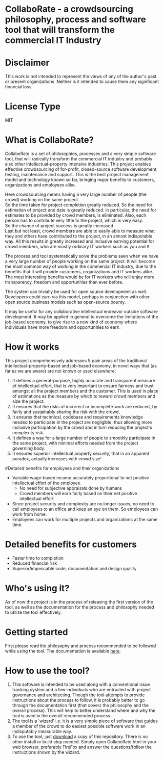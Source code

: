 # CollaboRate - a crowdsourcing philosophy, process and software tool that will transform the commercial IT Industry

# Disclaimer
This work is not intended to represent the views of any of the author's past or present organizations. Neither is it intended to cause them any significant financial loss.

# License Type
MIT

# What is CollaboRate?
CollaboRate is a set of philosophies, processes and a very simple software tool, that will radically transform the commercial IT industry and probably also other intellectual-property intensive industries. This project enables effective crowdsourcing of for-profit, closed-source software development, testing, maintenance and support. This is the best project management model and technology known so far, bringing major benefits to customers, organizations and employees alike. 

Here crowdsourcing means having a very large number of people (the crowd) working on the same project.  
So the time taken for project completion greatly reduced.
So the need for estimation of project end date is greatly reduced.
In particular, the need for estimates to be provided by crowd members, is eliminated.
Also, each person has to contribute very little to the project, which is very easy.  
So the chance of project success is greatly increased.  
Last but not least, crowd members are able to easily able to measure what they and others have contributed to the project, in an almost indisputable way.
All this results in greatly increased and inclusive earning potential for crowd members, who are mostly ordinary IT workers such as you and I!

The process and tool systematically solve the problems seen when we have a very large number of people working on the same project. It will become the most common way of working in the commercial IT industry, due to the benefits that it will provide customers, organizations and IT workers alike. The most interesting benefits would be for IT workers who will enjoy more transparency, freedom and opportunities than ever before.

The system can trivially be used for open source development as well. Developers could earn via this model, perhaps in conjunction with other open source business models such as open-source bounty.

It may be useful for any collaborative intellectual endeavor outside software development.  It may be applied in general to overcome the limitations of the job-based economy, to give rise to a new kind of economy where individuals have more freedom and opportunities to earn.

# How it works

This project comprehensively addresses 5 pain areas of the traditional intellectual-property-based and job-based economy, in novel ways that (as far as we are aware) are not known or used elsewhere:
1. It defines a general-purpose, highly accurate and transparent measure of intellectual effort, that is very important to ensure fairness and trust amongst all the project members and the customer. This is used in place of estimations as the measure by which to reward crowd members and size the project.
2. It ensures that the risks of incorrect or incomplete work are reduced, by fairly and sustainably sharing the risk with the crowd.
3. It ensures that technical, codebase and requirements knowledge needed to participate in the project are negligible, thus allowing more inclusive participation by the crowd and in turn reducing the project's complexity risk.
4. It defines a way for a large number of people to smoothly participate in the same project, with minimal efforts needed from the project governing body.  
5. It ensures superior intellectual property security, that in an apparent paradox, actually increases with crowd size!

#Detailed benefits for employees and their organizations
- Variable wage-based income accurately proportional to net positive intellectual effort of the employee. 
  - No need for subjective appraisals done by humans
  - Crowd members will earn fairly based on their net positive intellectual effort
- Since project security and complexity are no longer issues, no need to call employees to an office and keep an eye on them. So employees can work from home.
- Employees can work for multiple projects and organizations at the same time.

# Detailed benefits for customers
  - Faster time to completion
  - Reduced financial risk
  - Superior/impeccable code, documentation and design quality

# Who's using it?
As of now the project is in the process of releasing the first version of the tool, as well as the documentation for the process and philosophy needed to utilize the tool effectively.

# Getting started
First please read the philosophy and process recommended to be followed while using the tool. The documentation is available [here](https://github.com/sohrabsaran/CollaboRate/wiki).

# How to use the tool?
1. This software is intended to be used along with a conventional issue tracking system and a few individuals who are entrusted with project governance and architecting. Though the tool attempts to provide instructions about the process to follow, it is probably better to go through the documentation first (that covers the philosophy and the overall process). This will help to better understand where and why the tool is used in the overall recommended process.
2. The tool is a 'wizard' i.e. it is a very simple piece of software that guides a member of the crowd to do easiest possible software work in an indisputably measurable way.
3. To use the tool, just [download](https://github.com/sohrabsaran/CollaboRate/archive/master.zip) a copy of this repository. There is no other install or build step needed. Simply open CollaboRate.html in your web browser, preferably FireFox and answer the questions/follow the instructions shown by the wizard.
